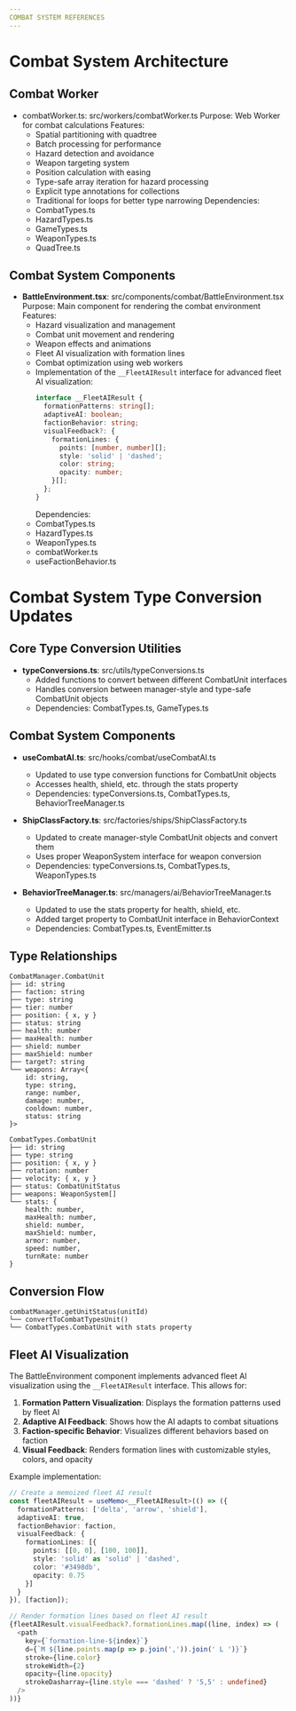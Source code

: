 ```yaml
---
COMBAT SYSTEM REFERENCES
---
```


# Combat System Architecture

## Combat Worker

- combatWorker.ts: src/workers/combatWorker.ts
  Purpose: Web Worker for combat calculations
  Features:
  - Spatial partitioning with quadtree
  - Batch processing for performance
  - Hazard detection and avoidance
  - Weapon targeting system
  - Position calculation with easing
  - Type-safe array iteration for hazard processing
  - Explicit type annotations for collections
  - Traditional for loops for better type narrowing
    Dependencies:
  - CombatTypes.ts
  - HazardTypes.ts
  - GameTypes.ts
  - WeaponTypes.ts
  - QuadTree.ts

## Combat System Components

- **BattleEnvironment.tsx**: src/components/combat/BattleEnvironment.tsx
  Purpose: Main component for rendering the combat environment
  Features:
  - Hazard visualization and management
  - Combat unit movement and rendering
  - Weapon effects and animations
  - Fleet AI visualization with formation lines
  - Combat optimization using web workers
  - Implementation of the `__FleetAIResult` interface for advanced fleet AI visualization:
    ```typescript
    interface __FleetAIResult {
      formationPatterns: string[];
      adaptiveAI: boolean;
      factionBehavior: string;
      visualFeedback?: {
        formationLines: {
          points: [number, number][];
          style: 'solid' | 'dashed';
          color: string;
          opacity: number;
        }[];
      };
    }
    ```
    Dependencies:
  - CombatTypes.ts
  - HazardTypes.ts
  - WeaponTypes.ts
  - combatWorker.ts
  - useFactionBehavior.ts

# Combat System Type Conversion Updates

## Core Type Conversion Utilities

- **typeConversions.ts**: src/utils/typeConversions.ts
  - Added functions to convert between different CombatUnit interfaces
  - Handles conversion between manager-style and type-safe CombatUnit objects
  - Dependencies: CombatTypes.ts, GameTypes.ts

## Combat System Components

- **useCombatAI.ts**: src/hooks/combat/useCombatAI.ts

  - Updated to use type conversion functions for CombatUnit objects
  - Accesses health, shield, etc. through the stats property
  - Dependencies: typeConversions.ts, CombatTypes.ts, BehaviorTreeManager.ts

- **ShipClassFactory.ts**: src/factories/ships/ShipClassFactory.ts

  - Updated to create manager-style CombatUnit objects and convert them
  - Uses proper WeaponSystem interface for weapon conversion
  - Dependencies: typeConversions.ts, CombatTypes.ts, WeaponTypes.ts

- **BehaviorTreeManager.ts**: src/managers/ai/BehaviorTreeManager.ts
  - Updated to use the stats property for health, shield, etc.
  - Added target property to CombatUnit interface in BehaviorContext
  - Dependencies: CombatTypes.ts, EventEmitter.ts

## Type Relationships

```
CombatManager.CombatUnit
├── id: string
├── faction: string
├── type: string
├── tier: number
├── position: { x, y }
├── status: string
├── health: number
├── maxHealth: number
├── shield: number
├── maxShield: number
├── target?: string
└── weapons: Array<{
    id: string,
    type: string,
    range: number,
    damage: number,
    cooldown: number,
    status: string
}>

CombatTypes.CombatUnit
├── id: string
├── type: string
├── position: { x, y }
├── rotation: number
├── velocity: { x, y }
├── status: CombatUnitStatus
├── weapons: WeaponSystem[]
└── stats: {
    health: number,
    maxHealth: number,
    shield: number,
    maxShield: number,
    armor: number,
    speed: number,
    turnRate: number
}
```

## Conversion Flow

```
combatManager.getUnitStatus(unitId)
└── convertToCombatTypesUnit()
└── CombatTypes.CombatUnit with stats property
```

## Fleet AI Visualization

The BattleEnvironment component implements advanced fleet AI visualization using the `__FleetAIResult` interface. This allows for:

1. **Formation Pattern Visualization**: Displays the formation patterns used by fleet AI
2. **Adaptive AI Feedback**: Shows how the AI adapts to combat situations
3. **Faction-specific Behavior**: Visualizes different behaviors based on faction
4. **Visual Feedback**: Renders formation lines with customizable styles, colors, and opacity

Example implementation:

```typescript
// Create a memoized fleet AI result
const fleetAIResult = useMemo<__FleetAIResult>(() => ({
  formationPatterns: ['delta', 'arrow', 'shield'],
  adaptiveAI: true,
  factionBehavior: faction,
  visualFeedback: {
    formationLines: [{
      points: [[0, 0], [100, 100]],
      style: 'solid' as 'solid' | 'dashed',
      color: '#3498db',
      opacity: 0.75
    }]
  }
}), [faction]);

// Render formation lines based on fleet AI result
{fleetAIResult.visualFeedback?.formationLines.map((line, index) => (
  <path
    key={`formation-line-${index}`}
    d={`M ${line.points.map(p => p.join(',')).join(' L ')}`}
    stroke={line.color}
    strokeWidth={2}
    opacity={line.opacity}
    strokeDasharray={line.style === 'dashed' ? '5,5' : undefined}
  />
))}
```
